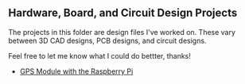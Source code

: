 ## Hardware, Board, and Circuit Design Projects

The projects in this folder are design files I've worked on. These vary between 3D CAD designs, PCB designs, and circuit designs.

Feel free to let me know what I could do bettter, thanks!

* [GPS Module with the Raspberry Pi](https://github.com/will2055/Simple-Portfolio/blob/master/C++/rxm_gps.cpp)
